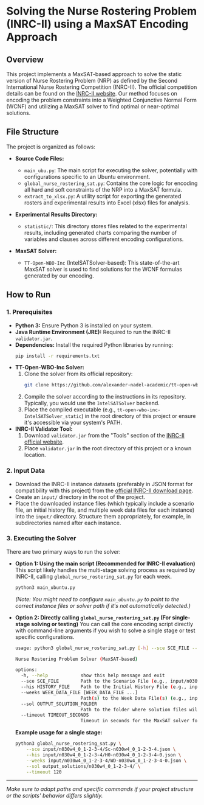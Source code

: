 <!-- # Solving Nurse Rostering Problem from INRC-II by MaxSAT Encoding Approach

## Overview

This project addresses the Nurse Rostering Problem as defined in the Second International Nurse Rostering Competition (INRC-II). For more details, visit the [INRC-II official website](https://mobiz.vives.be/inrc2/).

## File Structure

### Main Source Files

- `main_ubu.py`: Ubuntu-specific version of the main script.
- `global_nurse_rostering_sat.py`: Encodes MaxSAT for all hard and soft constraints.
- `extract_to_xlsx.py`: Utility for exporting results to Excel files.

### Experimental Results Folder

- `statistic/`: Contains experimental results and comparison charts for variables and clauses across configurations.

### Solver Used

- `TT-Open-WBO-INC` (IntelSATSolver-based): Used to solve MaxSAT-encoded formulas.

## How to Run

1. **Install Dependencies**:
   ```bash
   pip install -r requirements.txt
   ```

2. **Download Input Dataset**:
   - Download the input JSON files from the [official INRC-II website](https://mobiz.vives.be/inrc2/?page_id=20).
   - Place the files in the `input` folder in the root directory.

3. **Add the Solver `TT-Open-WBO-INC`**:
   - Clone the repository from [GitHub](https://github.com/alexander-nadel-academic/tt-open-wbo-inc).
   - Build dd the solver to the root directory of the source code.

4. **Run the Main Script**:
   - There are two ways to execute the script:

   **Option 1**: Run the Ubuntu-specific script:
   ```bash
   python3 main_ubu.py
   ```

   **Option 2**: Manually specify command-line parameters:
   ```bash
   python3 global_nurse_rostering_sat.py --sce <scenario_file> --his <history_file> --weeks <week_files> --sol <solution_folder> --timeout <timeout_in_seconds>
   ```

   **Example Usage**:
   ```bash
   python3 global_nurse_rostering_sat.py \
       --sce ./input/scenario.json \
       --his ./input/history.json \
       --weeks ./input/week1.json ./input/week2.json \
       --sol ./solution/output_folder \
       --timeout 300
   ```

   **Command-Line Options**:
   ```
   usage: global_nurse_rostering_sat.py [-h] --sce SCE --his HIS --weeks WEEKS [WEEKS ...] --sol SOL [--timeout TIMEOUT]

   Nurse Rostering Problem Solver

   options:
     -h, --help            Show this help message and exit
     --sce SCE             Scenario file
     --his HIS             Initial history file
     --weeks WEEKS [WEEKS ...]
                           Week data files
     --sol SOL             Solution folder
     --timeout TIMEOUT     Timeout in seconds
   ``` -->

   # Solving the Nurse Rostering Problem (INRC-II) using a MaxSAT Encoding Approach

## Overview

This project implements a MaxSAT-based approach to solve the static version of Nurse Rostering Problem (NRP) as defined by the Second International Nurse Rostering Competition (INRC-II). The official competition details can be found on the [INRC-II website](https://mobiz.vives.be/inrc2/). Our method focuses on encoding the problem constraints into a Weighted Conjunctive Normal Form (WCNF) and utilizing a MaxSAT solver to find optimal or near-optimal solutions.

## File Structure

The project is organized as follows:

*   **Source Code Files:**
    *   `main_ubu.py`: The main script for executing the solver, potentially with configurations specific to an Ubuntu environment.
    *   `global_nurse_rostering_sat.py`: Contains the core logic for encoding all hard and soft constraints of the NRP into a MaxSAT formula.
    *   `extract_to_xlsx.py`: A utility script for exporting the generated rosters and experimental results into Excel (xlsx) files for analysis.

*   **Experimental Results Directory:**
    *   `statistic/`: This directory stores files related to the experimental results, including generated charts comparing the number of variables and clauses across different encoding configurations.

*   **MaxSAT Solver:**
    *   `TT-Open-WBO-Inc` (IntelSATSolver-based): This state-of-the-art MaxSAT solver is used to find solutions for the WCNF formulas generated by our encoding.

## How to Run

### 1. Prerequisites

*   **Python 3:** Ensure Python 3 is installed on your system.
*   **Java Runtime Environment (JRE):** Required to run the INRC-II `validator.jar`.
*   **Dependencies:** Install the required Python libraries by running:
    ```bash
    pip install -r requirements.txt
    ```
*   **TT-Open-WBO-Inc Solver:**
    1.  Clone the solver from its official repository:
        ```bash
        git clone https://github.com/alexander-nadel-academic/tt-open-wbo-inc.git
        ```
    2.  Compile the solver according to the instructions in its repository. Typically, you would use the `IntelSATSolver` backend.
    3.  Place the compiled executable (e.g., `tt-open-wbo-inc-IntelSATSolver_static`) in the root directory of this project or ensure it's accessible via your system's PATH.
*   **INRC-II Validator Tool:**
    1.  Download `validator.jar` from the "Tools" section of the [INRC-II official website](https://mobiz.vives.be/inrc2/).
    2.  Place `validator.jar` in the root directory of this project or a known location.

### 2. Input Data

*   Download the INRC-II instance datasets (preferably in JSON format for compatibility with this project) from the [official INRC-II download page](https://mobiz.vives.be/inrc2/?page_id=20).
*   Create an `input/` directory in the root of the project.
*   Place the downloaded instance files (which typically include a scenario file, an initial history file, and multiple week data files for each instance) into the `input/` directory. Structure them appropriately, for example, in subdirectories named after each instance.

### 3. Executing the Solver

There are two primary ways to run the solver:

*   **Option 1: Using the main script (Recommended for INRC-II evaluation)**
    This script likely handles the multi-stage solving process as required by INRC-II, calling `global_nurse_rostering_sat.py` for each week.
    ```bash
    python3 main_ubuntu.py
    ```
    *(Note: You might need to configure `main_ubuntu.py` to point to the correct instance files or solver path if it's not automatically detected.)*

*   **Option 2: Directly calling `global_nurse_rostering_sat.py` (For single-stage solving or testing)**
    You can call the core encoding script directly with command-line arguments if you wish to solve a single stage or test specific configurations.
    ```bash
    usage: python3 global_nurse_rostering_sat.py [-h] --sce SCE_FILE --his HISTORY_FILE --weeks WEEK_DATA_FILE [WEEK_DATA_FILE ...] --sol OUTPUT_SOLUTION_FOLDER [--timeout TIMEOUT_SECONDS]

    Nurse Rostering Problem Solver (MaxSAT-based)

    options:
      -h, --help            show this help message and exit
      --sce SCE_FILE        Path to the Scenario File (e.g., input/n030w4/Sc-n030w4.json)
      --his HISTORY_FILE    Path to the Initial History File (e.g., input/n030w4/H0-n030w4-0.json)
      --weeks WEEK_DATA_FILE [WEEK_DATA_FILE ...]
                            Path(s) to the Week Data File(s) (e.g., input/n030w4/WD-n030w4-0.json)
      --sol OUTPUT_SOLUTION_FOLDER
                            Path to the folder where solution files will be saved
      --timeout TIMEOUT_SECONDS
                            Timeout in seconds for the MaxSAT solver for this stage
    ```
    **Example usage for a single stage:**
    ```bash
    python3 global_nurse_rostering_sat.py \
        --sce input/n030w4_0_1-2-3-4/Sc-n030w4_0_1-2-3-4.json \
        --his input/n030w4_0_1-2-3-4/H0-n030w4_0_1-2-3-4-0.json \
        --weeks input/n030w4_0_1-2-3-4/WD-n030w4_0_1-2-3-4-0.json \
        --sol output_solutions/n030w4_0_1-2-3-4/ \
        --timeout 120
    ```

---

*Make sure to adapt paths and specific commands if your project structure or the scripts' behavior differs slightly.*